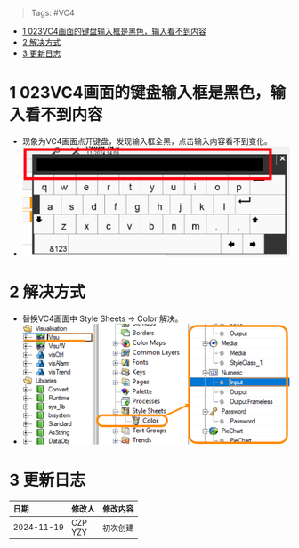 > Tags: #VC4

- [1 023VC4画面的键盘输入框是黑色，输入看不到内容](#_1-023vc4%E7%94%BB%E9%9D%A2%E7%9A%84%E9%94%AE%E7%9B%98%E8%BE%93%E5%85%A5%E6%A1%86%E6%98%AF%E9%BB%91%E8%89%B2%EF%BC%8C%E8%BE%93%E5%85%A5%E7%9C%8B%E4%B8%8D%E5%88%B0%E5%86%85%E5%AE%B9)
- [2 解决方式](#_2-%E8%A7%A3%E5%86%B3%E6%96%B9%E5%BC%8F)
- [3 更新日志](#_3-%E6%9B%B4%E6%96%B0%E6%97%A5%E5%BF%97)

# 1 023VC4画面的键盘输入框是黑色，输入看不到内容

- 现象为VC4画面点开键盘，发现输入框全黑，点击输入内容看不到变化。
- ![](FILES/023VC4画面的键盘输入框是黑色，输入看不到内容/image-20241119154919145.png)

# 2 解决方式

- 替换VC4画面中 Style Sheets → Color 解决。
- ![](FILES/023VC4画面的键盘输入框是黑色，输入看不到内容/image-20241119155342020.png)

# 3 更新日志

| 日期         | 修改人        | 修改内容 |
| :--------- | :--------- | :--- |
| 2024-11-19 | CZP<br>YZY | 初次创建 |
